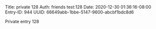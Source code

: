 Title: private 128
Auth: friends test:128
Date: 2020-12-30 01:36:16-08:00
Entry-ID: 944
UUID: 66649abb-1bbe-5147-9600-abcbf1bdc8d6

Private entry 128